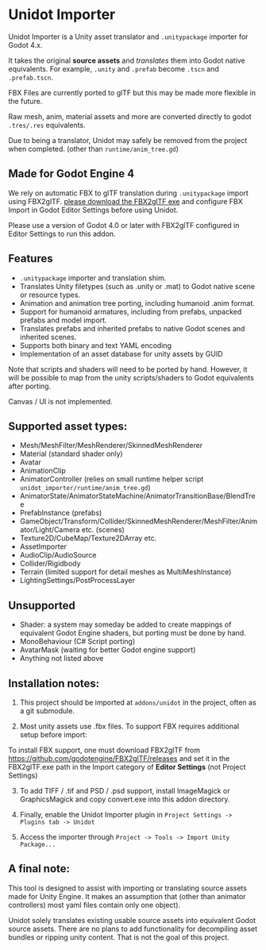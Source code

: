 # Unidot Importer

Unidot Importer is a Unity asset translator and `.unitypackage` importer for Godot 4.x.

It takes the original **source assets** and *translates* them into Godot native equivalents.
For example, `.unity` and `.prefab` become `.tscn` and `.prefab.tscn`.

FBX Files are currently ported to glTF but this may be made more flexible in the future.

Raw mesh, anim, material assets and more are converted directly to godot `.tres/.res` equivalents.

Due to being a translator, Unidot may safely be removed from the project when completed. (other than `runtime/anim_tree.gd`)

## Made for Godot Engine 4

We rely on automatic FBX to glTF translation during `.unitypackage` import using FBX2glTF. [please download the FBX2glTF exe](https://github.com/godotengine/FBX2glTF/releases) and configure FBX Import in Godot Editor Settings before using Unidot.

Please use a version of Godot 4.0 or later with FBX2glTF configured in Editor Settings to run this addon.

## Features

- `.unitypackage` importer and translation shim.
- Translates Unity filetypes (such as .unity or .mat) to Godot native scene or resource types.
- Animation and animation tree porting, including humanoid .anim format.
- Support for humanoid armatures, including from prefabs, unpacked prefabs and model import.
- Translates prefabs and inherited prefabs to native Godot scenes and inherited scenes.
- Supports both binary and text YAML encoding
- Implementation of an asset database for unity assets by GUID

Note that scripts and shaders will need to be ported by hand. However, it will be possible to map from the unity scripts/shaders to Godot equivalents after porting.

Canvas / UI is not implemented.

## Supported asset types:

* Mesh/MeshFilter/MeshRenderer/SkinnedMeshRenderer
* Material (standard shader only)
* Avatar
* AnimationClip
* AnimatorController (relies on small runtime helper script `unidot_importer/runtime/anim_tree.gd`)
* AnimatorState/AnimatorStateMachine/AnimatorTransitionBase/BlendTree
* PrefabInstance (prefabs)
* GameObject/Transform/Collider/SkinnedMeshRenderer/MeshFilter/Animator/Light/Camera etc. (scenes)
* Texture2D/CubeMap/Texture2DArray etc.
* AssetImporter
* AudioClip/AudioSource
* Collider/Rigidbody
* Terrain (limited support for detail meshes as MultiMeshInstance)
* LightingSettings/PostProcessLayer

## Unsupported

* Shader: a system may someday be added to create mappings of equivalent Godot Engine shaders, but porting must be done by hand.
* MonoBehaviour (C# Script porting)
* AvatarMask (waiting for better Godot engine support)
* Anything not listed above

## Installation notes:

1. This project should be imported at `addons/unidot` in the project, often as a git submodule.

2. Most unity assets use .fbx files. To support FBX requires additional setup before import:

  To install FBX support, one must download FBX2glTF from https://github.com/godotengine/FBX2glTF/releases and set it in the FBX2glTF.exe path in the Import category of **Editor Settings** (not Project Settings)

3. To add TIFF / .tif and PSD / .psd support, install ImageMagick or GraphicsMagick and copy convert.exe into this addon directory.

4. Finally, enable the Unidot Importer plugin in `Project Settings -> Plugins tab -> Unidot`

5. Access the importer through `Project -> Tools -> Import Unity Package...`

## A final note:

This tool is designed to assist with importing or translating source assets made for Unity Engine. It makes an assumption that (other than animator controllers) most yaml files contain only one object).

Unidot solely translates existing usable source assets into equivalent Godot source assets. There are no plans to add functionality for decompiling asset bundles or ripping unity content. That is not the goal of this project.
